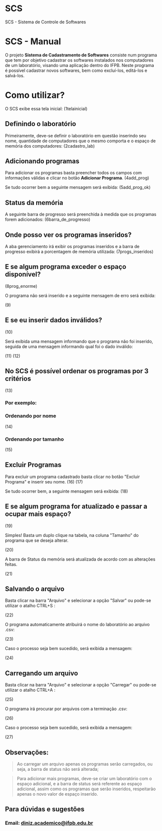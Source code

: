 # SCS
SCS - Sistema de Controle de Softwares

# SCS - Manual

O projeto **Sistema de Cadastramento de Softwares** consiste num programa que tem por objetivo cadastrar os softwares instalados nos computadores de um laboratório, visando uma aplicação dentro do IFPB. Neste programa é possível cadastrar novos softwares, bem como excluí-los, editá-los e salvá-los.

# Como utilizar?

O SCS exibe essa tela inicial:
(1telainicial)

## Definindo o laboratório

Primeiramente, deve-se definir o laboratório em questão inserindo seu nome, quantidade de computadores que o mesmo comporta e o espaço de memória dos computadores:
(2cadastro_lab)

## Adicionando programas

Para adicionar os programas basta preencher todos os campos com informações válidas e clicar no botão **Adicionar Programa**.
(4add_prog)

Se tudo ocorrer bem a seguinte mensagem será exibida:
(5add_prog_ok)

## Status da memória

A seguinte barra de progresso será preenchida à medida que os programas forem adicionados:
(6barra_de_progresso)

## Onde posso ver os programas inseridos?

A aba gerenciamento irá exibir os programas inseridos e a barra de progresso exibirá a porcentagem de memória utilizada:
(7progs_inseridos)

## E se algum programa exceder o espaço disponível?

(8prog_enorme)

O programa não será inserido e a seguinte mensagem de erro será exibida:

(9)

## E se eu inserir dados inválidos?

(10)

Será exibida uma mensagem informando que o programa não foi inserido, seguida de uma mensagem informando qual foi o dado inválido:

(11)
(12)

## No SCS é possível ordenar os programas por 3 critérios

(13)

### Por exemplo:

### Ordenando por nome

(14)

### Ordenando por tamanho

(15)


## Excluir Programas

Para excluir um programa cadastrado basta clicar no botão "Excluir Programa" e inserir seu nome.
(16)
(17)

Se tudo ocorrer bem, a seguinte mensagem será exibida:
(18)


## E se algum programa for atualizado e passar a ocupar mais espaço?

(19)

Simples! Basta um duplo clique na tabela, na coluna "Tamanho" do programa que se deseja alterar.

(20)

A barra de Status da memória será atualizada de acordo com as alterações feitas.

(21)

## Salvando o arquivo

Basta clicar na barra "Arquivo" e selecionar a opção "Salvar" ou pode-se utilizar o atalho CTRL+S :

(22)

O programa automaticamente atribuirá o nome do laboratório ao arquivo .csv:

(23)

Caso o processo seja bem sucedido, será exibida a mensagem:

(24)

## Carregando um arquivo

Basta clicar na barra "Arquivo" e selecionar a opção "Carregar" ou pode-se utilizar o atalho CTRL+A :

(25)

O programa irá procurar por arquivos com a terminação .csv:

(26)

Caso o processo seja bem sucedido, será exibida a mensagem:

(27)

## Observações:
> Ao carregar um arquivo apenas os programas serão carregados, ou seja, a barra de status não será alterada;

> Para adicionar mais programas, deve-se criar um laboratório com o espaço adicional, e a barra de status será referente ao espaço adicional, assim como os programas que serão inseridos, respeitarão apenas o novo valor de espaço inserido.



## Para dúvidas e sugestões

### Email: diniz.academico@ifpb.edu.br
